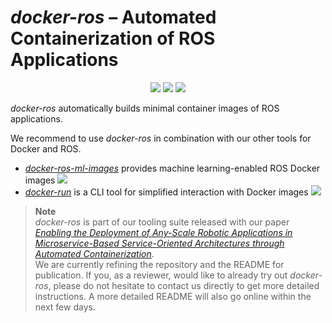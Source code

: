 # *docker-ros* – Automated Containerization of ROS Applications

<p align="center">
  <img src="https://img.shields.io/github/v/release/ika-rwth-aachen/docker-ros"/></a>
  <img src="https://img.shields.io/github/license/ika-rwth-aachen/docker-ros"/>
  <a href="https://github.com/ika-rwth-aachen/docker-ros"><img src="https://img.shields.io/github/stars/ika-rwth-aachen/docker-run?style=social"/></a>
</p>

*docker-ros* automatically builds minimal container images of ROS applications.

We recommend to use *docker-ros* in combination with our other tools for Docker and ROS.
- [*docker-ros-ml-images*](https://github.com/ika-rwth-aachen/docker-ros-ml-images) provides machine learning-enabled ROS Docker images <a href="https://github.com/ika-rwth-aachen/docker-ros-ml-images"><img src="https://img.shields.io/github/stars/ika-rwth-aachen/docker-ros-ml-images?style=social"/></a>
- [*docker-run*](https://github.com/ika-rwth-aachen/docker-run) is a CLI tool for simplified interaction with Docker images <a href="https://github.com/ika-rwth-aachen/docker-run"><img src="https://img.shields.io/github/stars/ika-rwth-aachen/docker-run?style=social"/></a>


> **Note**  
> *docker-ros* is part of our tooling suite released with our paper [*Enabling the Deployment of Any-Scale Robotic Applications in Microservice-Based Service-Oriented Architectures through Automated Containerization*](https://github.com/ika-rwth-aachen/dorotos).  
> We are currently refining the repository and the README for publication. If you, as a reviewer, would like to already try out *docker-ros*, please do not hesitate to contact us directly to get more detailed instructions. A more detailed README will also go online within the next few days.
